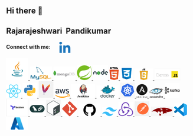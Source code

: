 ## Hi there 👋

<!--
**Rajarajeshwaripandikumar/Rajarajeshwaripandikumar** is a ✨ _special_ ✨ repository because its `README.md` (this file) appears on your GitHub profile.

Here are some ideas to get you started:

- 🔭 I’m currently working on ...
- 🌱 I’m currently learning ...
- 👯 I’m looking to collaborate on ...
- 🤔 I’m looking for help with ...
- 💬 Ask me about ...
- 📫 How to reach me: ...
- 😄 Pronouns: ...
- ⚡ Fun fact: ...
-->

<b>Rajarajeshwari &nbsp;Pandikumar</b>
--------


<b> Connect with me:</b> &nbsp;&nbsp;&nbsp;&nbsp;  <a href="https://www.linkedin.com/in/rajarajeshwari-pandikumar-744592339" target="blank">
  <img align="center" img src="./assets/Linkedin.png" alt="Linkedin" width="30"/>




<p align="left">
<img src="./assets/Java.png" alt="Java" width="60"/>
<img src="./assets/MYSql.png" alt="MYSql" width="60"/>
  <img src="./assets/MongoDB.png" alt="MongoDB" width="60"/>
  <img src="./assets/SpringBoot.png" alt="SpringBoot" width="40"/>
  <img src="./assets/NodeJS.png" alt="NodeJS" width="40"/>
  <img src="./assets/Html.png" alt="Html" width="25"/>
  <img src="./assets/CSS.png" alt="CSS" width="35"/>
  <img src="./assets/JS.png" alt="JS" width="50"/>
  <img src="./assets/Express JS.png" alt="Express JS" width="70"/>
  <img src="./assets/React.png" alt="React" width="40"/>
  <img src="./assets/Python.png" alt="Python" width="40"/>
 <img src="./assets/Apache Maven.png" alt="Apache Maven" width="40"/>
<img src="./assets/AWS.png" alt="AWS" width="40"/>
<img src="./assets/Jenkins.png" alt="Jenkins" width="65"/>
<img src="./assets/Docker.png" alt="Docker" width="60"/>
<img src="./assets/Kubernetes.png" alt="Kubernetes" width="40"/>
 <img src="./assets/Ansible.png" alt="Ansible" width="30"/>
<img src="./assets/Cassandra.png" alt="Cassandra" width="40"/>
<img src="./assets/Kafka.png" alt="Kafka" width="40"/>
<img src="./assets/Terraform.png" alt="Terraform" width="60"/>
<img src="./assets/Langchain.png" alt="Langchain" width="40"/>
<img src="./assets/Bash.png" alt="Bash" width="40"/>
<img src="./assets/Git.png" alt="Git" width="40"/>
<img src="./assets/GitHub.png" alt="GitHub" width="60"/>
  <img src="./assets/Tailwind CSS.png" alt="Tailwind Css" width="40"/>
  <img src="./assets/Redux.png" alt="Redux" width="40"/>
  <img src="./assets/Postman.png" alt="Postman" width="40"/>
  <img src="./assets/Mongoose.png" alt="Mongoose" width="60"/>
  <img src="./assets/VS Code.png" alt="VS Code" width="35"/>
  <img src="./assets/Azure.png" alt="Azure" width="60"/>
</p>

